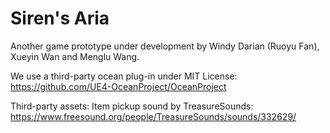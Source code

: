 # Siren's Aria
Another game prototype under development by Windy Darian (Ruoyu Fan), Xueyin Wan and Menglu Wang.

We use a third-party ocean plug-in under MIT License: https://github.com/UE4-OceanProject/OceanProject

Third-party assets:
Item pickup sound by TreasureSounds: https://www.freesound.org/people/TreasureSounds/sounds/332629/
